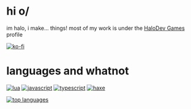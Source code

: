 # hi o/
im halo, i make... things!
most of my work is under the [HaloDev Games](https://github.com/HaloDevGames) profile

[![ko-fi](https://ko-fi.com/img/githubbutton_sm.svg)](https://ko-fi.com/ActuallyHalowo)

# languages and whatnot
[![lua](https://img.shields.io/badge/Lua-000000?logo=Lua&style=flat-square)](https://github.com/ActuallyHalowo)
[![javascript](https://img.shields.io/badge/JS-000000?logo=Javascript&style=flat-square)](https://github.com/ActuallyHalowo)
[![typescript](https://img.shields.io/badge/TS-000000?logo=Typescript&style=flat-square)](https://github.com/ActuallyHalowo)
[![haxe](https://img.shields.io/badge/HX-000000?logo=Haxe&style=flat-square)](https://github.com/ActuallyHalowo)

[![top languages](https://github-language-stats-livid.vercel.app/api/top-langs/?username=ActuallyHalowo&count_private=true&show_icons=true&layout=donut&exclude_repo=stats,testing,monday-playground)](https://github.com/anuraghazra/github-readme-stats)
